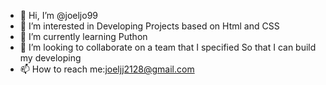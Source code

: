 - 👋 Hi, I’m @joeljo99
- 👀 I’m interested in Developing Projects based on Html and CSS
- 🌱 I’m currently learning Puthon 
- 💞️ I’m looking to collaborate on a team that I specified So that I can build my developing 
- 📫 How to reach me:joeljj2128@gmail.com  

<!---
joeljo99/joeljo99 is a ✨ special ✨ repository because its `README.md` (this file) appears on your GitHub profile.
You can click the Preview link to take a look at your changes.
--->
